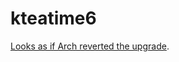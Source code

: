 # kteatime6

[Looks as if Arch reverted the upgrade](https://gitlab.archlinux.org/archlinux/packaging/packages/kteatime/-/commits/main/?ref_type=HEADS).
